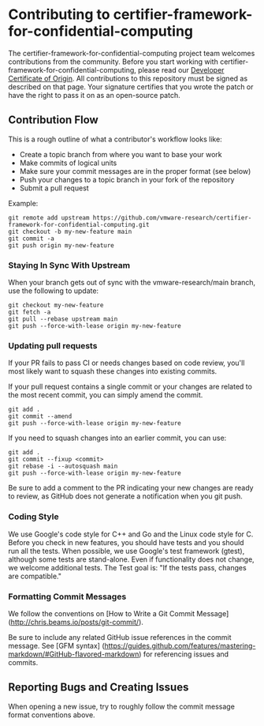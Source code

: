 # Contributing to certifier-framework-for-confidential-computing

The certifier-framework-for-confidential-computing project team welcomes
contributions from the community. Before you start working with
certifier-framework-for-confidential-computing, please read our
[Developer Certificate of Origin](https://cla.vmware.com/dco).
All contributions to this repository must be signed as described
on that page. Your signature certifies that you wrote the patch
or have the right to pass it on as an open-source patch.

## Contribution Flow

This is a rough outline of what a contributor's workflow looks like:

- Create a topic branch from where you want to base your work
- Make commits of logical units
- Make sure your commit messages are in the proper format (see below)
- Push your changes to a topic branch in your fork of the repository
- Submit a pull request

Example:

``` shell
git remote add upstream https://github.com/vmware-research/certifier-framework-for-confidential-computing.git
git checkout -b my-new-feature main
git commit -a
git push origin my-new-feature
```

### Staying In Sync With Upstream

When your branch gets out of sync with the vmware-research/main branch, use the following to update:

``` shell
git checkout my-new-feature
git fetch -a
git pull --rebase upstream main
git push --force-with-lease origin my-new-feature
```

### Updating pull requests

If your PR fails to pass CI or needs changes based on code review, you'll
most likely want to squash these changes into existing commits.

If your pull request contains a single commit or your changes are related
to the most recent commit, you can simply amend the commit.

``` shell
git add .
git commit --amend
git push --force-with-lease origin my-new-feature
```

If you need to squash changes into an earlier commit, you can use:

``` shell
git add .
git commit --fixup <commit>
git rebase -i --autosquash main
git push --force-with-lease origin my-new-feature
```

Be sure to add a comment to the PR indicating your new changes are ready to
review, as GitHub does not generate a notification when you git push.

### Coding Style

We use Google's code style for C++ and Go and the Linux code style for
C.  Before you check in new features, you should have tests and you
should run all the tests.  When possible, we use Google's test
framework (gtest), although some tests are stand-alone.  Even if
functionality does not change, we welcome additional tests.  The
Test goal is: "If the tests pass, changes are compatible."


### Formatting Commit Messages

We follow the conventions on [How to Write a Git Commit Message]
(http://chris.beams.io/posts/git-commit/).

Be sure to include any related GitHub issue references in the
commit message.  See [GFM syntax]
(https://guides.github.com/features/mastering-markdown/#GitHub-flavored-markdown)
for referencing issues and commits.

## Reporting Bugs and Creating Issues

When opening a new issue, try to roughly follow the commit message
format conventions above.
